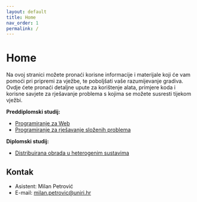 ```yaml
---
layout: default
title: Home
nav_order: 1
permalink: /
---
```


# Home

 Na ovoj stranici možete pronaći korisne informacije i materijale koji će vam pomoći pri pripremi za vježbe, te poboljšati vaše razumijevanje gradiva. Ovdje ćete pronaći detaljne upute za korištenje alata, primjere koda i korisne savjete za rješavanje problema s kojima se možete susresti tijekom vježbi. 


**Preddiplomski studij:**

- [Programiranje za Web](./pzw/pzw-start)
- [Programiranje za rješavanje složenih problema](./prsp/prsp-start)
<!-- - [Analiza društvenih mreža](./sna/sna-start) -->

**Diplomski studij:**

<!-- - [Informacijska sigurnost i blockchain tehnologije](./isbit/isbit-start) -->
- [Distribuirana obrada u heterogenim sustavima](./dohs/dohs-start)


## Kontak

- Asistent: Milan Petrović
- E-mail: milan.petrovic@uniri.hr
